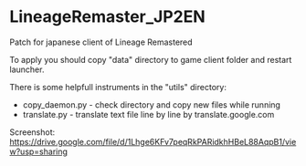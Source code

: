 # LineageRemaster_JP2EN
Patch for japanese client of Lineage Remastered

To apply you should copy "data" directory to game client folder and restart launcher.

There is some helpfull instruments in the "utils" directory: 
* copy_daemon.py - check directory and copy new files while running
* translate.py - translate text file line by line by translate.google.com

Screenshot:
https://drive.google.com/file/d/1Lhge6KFv7peqRkPARidkhHBeL88AqpB1/view?usp=sharing
